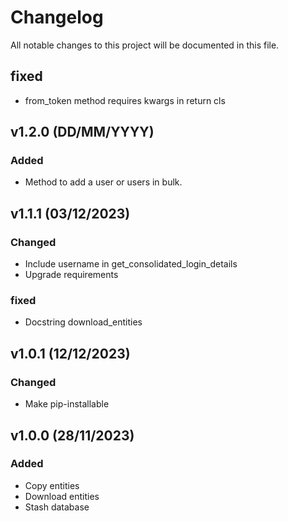 # Changelog
All notable changes to this project will be documented in this file.

## fixed
- from_token method requires kwargs in return cls

## v1.2.0 (DD/MM/YYYY)
### Added
- Method to add a user or users in bulk.

## v1.1.1 (03/12/2023)

### Changed
- Include username in get_consolidated_login_details
- Upgrade requirements

### fixed
- Docstring download_entities


## v1.0.1 (12/12/2023)
### Changed
- Make pip-installable


## v1.0.0 (28/11/2023)
### Added
- Copy entities
- Download entities
- Stash database

